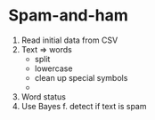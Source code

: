 # Spam-and-ham
1. Read initial data from CSV
2. Text => words 
    - split
    - lowercase
    - clean up special symbols
    -
3. Word status
4. Use Bayes f. detect if text is spam
